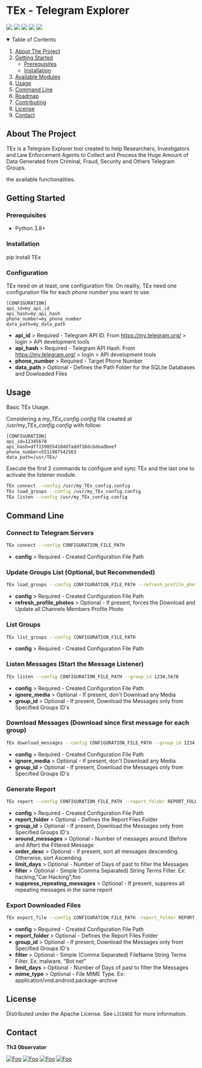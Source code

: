 # TEx - **T**elegram **E**xplorer

[![](https://img.shields.io/github/last-commit/guibacellar/TEx)](https://github.com/guibacellar/TEx/tree/main)
[![](https://img.shields.io/github/languages/code-size/guibacellar/TEx)](https://github.com/guibacellar/TEx/tree/main)
[![](https://img.shields.io/badge/Python-3.8+-green.svg)](https://www.python.org/downloads/)
[![](https://img.shields.io/badge/maintainer-Th3%200bservator-blue)](https://theobservator.net/)
[![](https://github.com/guibacellar/TEx/actions/workflows/cy.yml/badge.svg?branch=main)](https://github.com/guibacellar/TEx/actions/workflows/cy.yml)

<!-- TABLE OF CONTENTS -->
<details open="open">
  <summary>Table of Contents</summary>
  <ol>
    <li>
      <a href="#about-the-project">About The Project</a>
    </li>
    <li>
      <a href="#getting-started">Getting Started</a>
      <ul>
        <li><a href="#prerequisites">Prerequisites</a></li>
        <li><a href="#installation">Installation</a></li>
      </ul>
    </li>
    <li><a href="#available-modules">Available Modules</a></li>
    <li><a href="#usage">Usage</a></li>
    <li><a href="#command-line">Command Line</a></li>
    <li><a href="#roadmap">Roadmap</a></li>
    <li><a href="#contributing">Contributing</a></li>
    <li><a href="#license">License</a></li>
    <li><a href="#contact">Contact</a></li>
  </ol>
</details>



<!-- ABOUT THE PROJECT -->
## About The Project

TEx is a Telegram Explorer tool created to help Researchers, Investigators and Law Enforcement Agents to Collect and Process the Huge Amount of Data Generated from Criminal, Fraud, Security and Others Telegram Groups.

  the available functionalities.


<!-- GETTING STARTED -->
## Getting Started


### Prerequisites

 * Python 3.8+

### Installation
pip install TEx

### Configuration
TEx need on at least, one configuration file. On reality, TEx need one configuration file for each *phone number* you want to use.

```editorconfig
[CONFIGURATION]
api_id=my_api_id
api_hash=my_api_hash
phone_number=my_phone_number
data_path=my_data_path
```

* **api_id** > Required - Telegram API ID. From https://my.telegram.org/ > login > API development tools 
* **api_hash** > Required - Telegram API Hash. From https://my.telegram.org/ > login > API development tools
* **phone_number** > Required - Target Phone Number
* **data_path** > Optional - Defines the Path Folder for the SQLite Databases and Dowloaded Files

<!-- USAGE EXAMPLES -->
## Usage
Basic TEx Usage.

Considering a *my_TEx_config.config* file created at */usr/my_TEx_config.config* with follow:

```editorconfig
[CONFIGURATION]
api_id=12345678
api_hash=dff159855418ddfaddf10dcbdeadbeef
phone_number=5511987542563
data_path=/usr/TEx/
```

Execute the first 2 commands to configure and sync TEx and the last one to activate the listener module.

```bash
TEx connect --config /usr/my_TEx_config.config
TEx load_groups --config /usr/my_TEx_config.config
TEx listen --config /usr/my_TEx_config.config
```

<!-- Command Line -->
## Command Line

### Connect to Telegram Servers
```bash
TEx connect --config CONFIGURATION_FILE_PATH
```
  * **config** > Required - Created Configuration File Path

### Update Groups List (Optional, but Recommended)
```bash
TEx load_groups --config CONFIGURATION_FILE_PATH --refresh_profile_photos
```

  * **config** > Required - Created Configuration File Path
  * **refresh_profile_photos** > Optional - If present, forces the Download and Update all Channels Members Profile Photo

### List Groups
```bash
TEx list_groups --config CONFIGURATION_FILE_PATH 
```

  * **config** > Required - Created Configuration File Path

### Listen Messages (Start the Message Listener)
```bash
TEx listen --config CONFIGURATION_FILE_PATH --group_id 1234,5678
```

  * **config** > Required - Created Configuration File Path
  * **ignore_media** > Optional - If present, don't Download any Media
  * **group_id** > Optional - If present, Download the Messages only from Specified Groups ID's

### Download Messages (Download since first message for each group)
```bash
TEx download_messages --config CONFIGURATION_FILE_PATH --group_id 1234,5678
```

  * **config** > Required - Created Configuration File Path
  * **ignore_media** > Optional - If present, don't Download any Media
  * **group_id** > Optional - If present, Download the Messages only from Specified Groups ID's

### Generate Report
```bash
TEx report --config CONFIGURATION_FILE_PATH --report_folder REPORT_FOLDER_PATH --group_id * --around_messages NUM --order_desc --limit_days 3 --filter FILTER_EXPRESSION_1,FILTER_EXPRESSION_2,FILTER_EXPRESSION_N
```
  * **config** > Required - Created Configuration File Path
  * **report_folder** > Optional - Defines the Report Files Folder
  * **group_id** > Optional - If present, Download the Messages only from Specified Groups ID's
  * **around_messages** > Optional - Number of messages around (Before and After) the Filtered Message
  * **order_desc** > Optional - If present, sort all messages descending. Otherwise, sort Ascending.
  * **limit_days** > Optional - Number of Days of past to filter the Messages
  * **filter** > Optional - Simple (Comma Separated) String Terms Filter. Ex: hacking,"Car Hacking",foo
  * **suppress_repeating_messages** > Optional - If present, suppress all repeating messages in the same report

### Export Downloaded Files
```bash
TEx export_file --config CONFIGURATION_FILE_PATH -report_folder REPORT_FOLDER_PATH --group_id * --filter * --limit_days 3 --mime_type text/plain
```
  * **config** > Required - Created Configuration File Path
  * **report_folder** > Optional - Defines the Report Files Folder
  * **group_id** > Optional - If present, Download the Messages only from Specified Groups ID's
  * **filter** > Optional - Simple (Comma Separated) FileName String Terms Filter. Ex: malware, "Bot net"
  * **limit_days** > Optional - Number of Days of past to filter the Messages
  * **mime_type** > Optional - File MIME Type. Ex: application/vnd.android.package-archive


<!-- LICENSE -->
## License

Distributed under the Apache License. See `LICENSE` for more information.


<!-- CONTACT -->
## Contact

**Th3 0bservator**

[![Foo](https://img.shields.io/badge/RSS-FFA500?style=for-the-badge&logo=rss&logoColor=white)](https://www.theobservator.net/) 
[![Foo](https://img.shields.io/badge/Twitter-1DA1F2?style=for-the-badge&logo=twitter&logoColor=white)](https://twitter.com/th3_0bservator) 
[![Foo](https://img.shields.io/badge/GitHub-100000?style=for-the-badge&logo=github&logoColor=white)](https://github.com/guibacellar/) 
[![Foo](https://img.shields.io/badge/LinkedIn-0077B5?style=for-the-badge&logo=linkedin&logoColor=white)](https://www.linkedin.com/in/guilherme-bacellar/)
